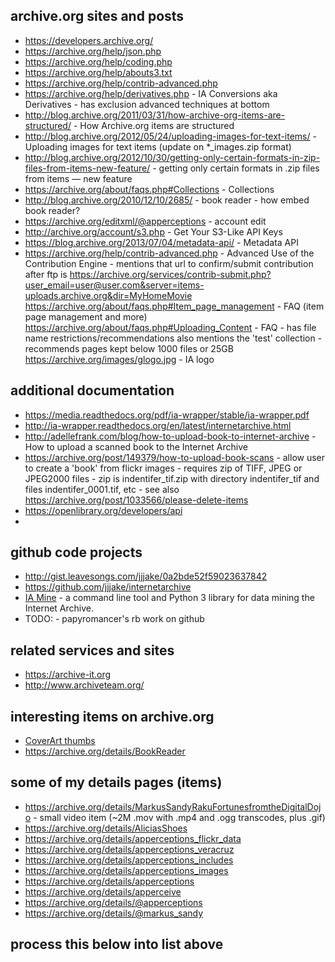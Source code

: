 ## archive.org sites and posts
- https://developers.archive.org/
- https://archive.org/help/json.php
- https://archive.org/help/coding.php
- https://archive.org/help/abouts3.txt
- https://archive.org/help/contrib-advanced.php
- https://archive.org/help/derivatives.php - IA Conversions aka Derivatives  - has exclusion advanced techniques at bottom
- http://blog.archive.org/2011/03/31/how-archive-org-items-are-structured/ - How Archive.org items are structured
- http://blog.archive.org/2012/05/24/uploading-images-for-text-items/ - Uploading images for text items (update on *_images.zip format)
- http://blog.archive.org/2012/10/30/getting-only-certain-formats-in-zip-files-from-items-new-feature/ - getting only certain formats in .zip files from items — new feature
- https://archive.org/about/faqs.php#Collections - Collections
- http://blog.archive.org/2010/12/10/2685/ - book reader - how embed book reader?
- https://archive.org/editxml/@apperceptions - account edit
- http://archive.org/account/s3.php - Get Your S3-Like API Keys
- https://blog.archive.org/2013/07/04/metadata-api/ - Metadata API
- https://archive.org/help/contrib-advanced.php - Advanced Use of the Contribution Engine - mentions that url to confirm/submit contribution after ftp is https://archive.org/services/contrib-submit.php?user_email=user@user.com&server=items-uploads.archive.org&dir=MyHomeMovie
https://archive.org/about/faqs.php#Item_page_management - FAQ (item page management and more)
https://archive.org/about/faqs.php#Uploading_Content - FAQ - has file name restrictions/recommendations also mentions the 'test' collection - recommends pages kept below 1000 files or 25GB
https://archive.org/images/glogo.jpg - IA logo

## additional documentation
- https://media.readthedocs.org/pdf/ia-wrapper/stable/ia-wrapper.pdf
- http://ia-wrapper.readthedocs.org/en/latest/internetarchive.html
- http://adellefrank.com/blog/how-to-upload-book-to-internet-archive - How to upload a scanned book to the Internet Archive
- https://archive.org/post/149379/how-to-upload-book-scans - allow user to create a 'book' from flickr images - requires zip of TIFF, JPEG or JPEG2000 files - zip is indentifer_tif.zip with directory indentifer_tif and files indentifer_0001.tif, etc - see also https://archive.org/post/1033566/please-delete-items
- https://openlibrary.org/developers/api
- 
## github code projects
- http://gist.leavesongs.com/jjjake/0a2bde52f59023637842
- https://github.com/jjjake/internetarchive
- [IA Mine](https://github.com/jjjake/iamine) - a command line tool and Python 3 library for data mining the Internet Archive.
- TODO: - papyromancer's rb work on github

## related services and sites
- https://archive-it.org
- http://www.archiveteam.org/

## interesting items on archive.org
- [CoverArt thumbs](https://archive.org/details/rival_pitchers_1402_thumb)
- https://archive.org/details/BookReader

## some of my details pages (items)
- https://archive.org/details/MarkusSandyRakuFortunesfromtheDigitalDojo - small video item (~2M .mov with .mp4 and .ogg transcodes, plus .gif)
- https://archive.org/details/AliciasShoes
- https://archive.org/details/apperceptions_flickr_data
- https://archive.org/details/apperceptions_veracruz
- https://archive.org/details/apperceptions_includes
- https://archive.org/details/apperceptions_images
- https://archive.org/details/apperceptions
- https://archive.org/details/apperceive
- https://archive.org/details/@apperceptions
- https://archive.org/details/@markus_sandy

## process this below into list above








